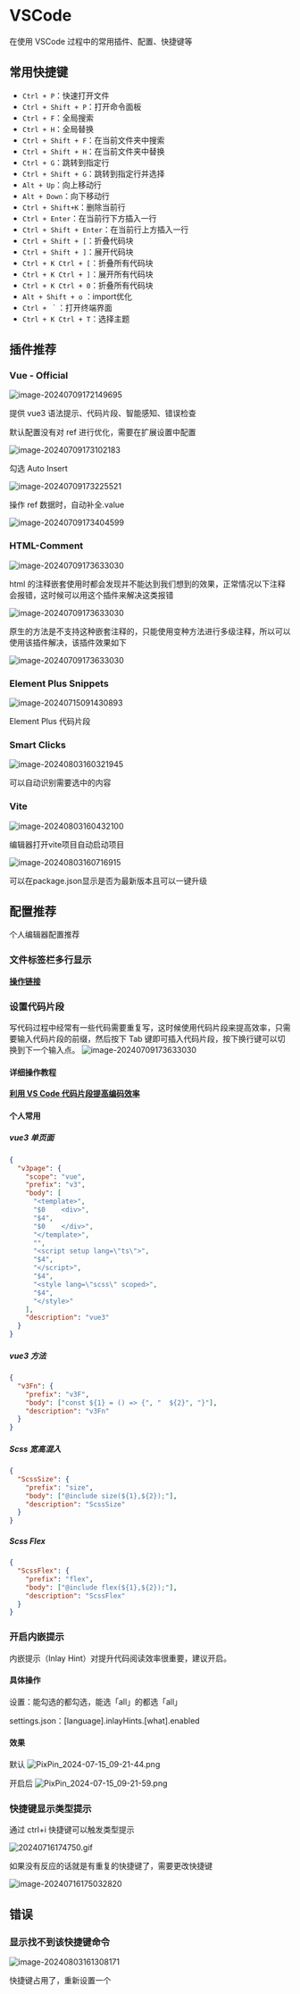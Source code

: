 # VSCode

在使用 VSCode 过程中的常用插件、配置、快捷键等

## 常用快捷键
- `Ctrl + P`：快速打开文件
- `Ctrl + Shift + P`：打开命令面板
- `Ctrl + F`：全局搜索
- `Ctrl + H`：全局替换
- `Ctrl + Shift + F`：在当前文件夹中搜索
- `Ctrl + Shift + H`：在当前文件夹中替换
- `Ctrl + G`：跳转到指定行
- `Ctrl + Shift + G`：跳转到指定行并选择
- `Alt + Up`：向上移动行
- `Alt + Down`：向下移动行
- `Ctrl + Shift+K`：删除当前行
- `Ctrl + Enter`：在当前行下方插入一行
- `Ctrl + Shift + Enter`：在当前行上方插入一行
- `Ctrl + Shift + [`：折叠代码块
- `Ctrl + Shift + ]`：展开代码块
- `Ctrl + K Ctrl + [`：折叠所有代码块
- `Ctrl + K Ctrl + ]`：展开所有代码块
- `Ctrl + K Ctrl + 0`：折叠所有代码块
- `Alt + Shift + o` ：import优化
- `Ctrl + ` `  ：打开终端界面
- `Ctrl + K Ctrl + T`：选择主题


## 插件推荐

### Vue - Official

![image-20240709172149695](public/md_doc_img/image-20240709172149695.png)

提供 vue3 语法提示、代码片段、智能感知、错误检查

默认配置没有对 ref 进行优化，需要在扩展设置中配置

![image-20240709173102183](public/md_doc_img/image-20240709173102183.png)

勾选 Auto Insert

![image-20240709173225521](public/md_doc_img/image-20240709173225521.png)

操作 ref 数据时，自动补全.value

![image-20240709173404599](public/md_doc_img/image-20240709173404599.png)

### HTML-Comment

![image-20240709173633030](public/md_doc_img/image-20240709173633030.png)

html 的注释嵌套使用时都会发现并不能达到我们想到的效果，正常情况以下注释会报错，这时候可以用这个插件来解决这类报错

![image-20240709173633030](public/md_doc_img/cfcc3e34459840afaec821a1de76db99.gif)

原生的方法是不支持这种嵌套注释的，只能使用变种方法进行多级注释，所以可以使用该插件解决，该插件效果如下

![image-20240709173633030](public/md_doc_img/f817fcb5820db2e0281b821f61000b9b.gif)

### Element Plus Snippets

![image-20240715091430893](public/md_doc_img/PixPin_2024-07-15_09-17-53.png)

Element Plus 代码片段

### Smart Clicks

![image-20240803160321945](public/md_doc_img/image-20240803160321945.png)

可以自动识别需要选中的内容

### Vite

![image-20240803160432100](public/md_doc_img/image-20240803160432100.png)

编辑器打开vite项目自动启动项目

![image-20240803160716915](public/md_doc_img/image-20240803160716915.png)

可以在package.json显示是否为最新版本且可以一键升级



## 配置推荐

个人编辑器配置推荐

### 文件标签栏多行显示

[**操作链接**](https://blog.csdn.net/mj475002864/article/details/115456004)

### 设置代码片段

写代码过程中经常有一些代码需要重复写，这时候使用代码片段来提高效率，只需要输入代码片段的前缀，然后按下 Tab 键即可插入代码片段，按下换行键可以切换到下一个输入点。
![image-20240709173633030](public/md_doc_img/20240712161443.gif)

#### 详细操作教程

[**利用 VS Code 代码片段提高编码效率**](https://fengchao.pro/blog/vscode-snippets/)

#### 个人常用

##### vue3 单页面

```json
{
  "v3page": {
    "scope": "vue",
    "prefix": "v3",
    "body": [
      "<template>",
      "$0    <div>",
      "$4",
      "$0    </div>",
      "</template>",
      "",
      "<script setup lang=\"ts\">",
      "$4",
      "</script>",
      "$4",
      "<style lang=\"scss\" scoped>",
      "$4",
      "</style>"
    ],
    "description": "vue3"
  }
}
```

##### vue3 方法

```json
{
  "v3Fn": {
    "prefix": "v3F",
    "body": ["const ${1} = () => {", "  ${2}", "}"],
    "description": "v3Fn"
  }
}
```

##### Scss 宽高混入

```json
{
  "ScssSize": {
    "prefix": "size",
    "body": ["@include size(${1},${2});"],
    "description": "ScssSize"
  }
}
```

##### Scss Flex

```json
{
  "ScssFlex": {
    "prefix": "flex",
    "body": ["@include flex(${1},${2});"],
    "description": "ScssFlex"
  }
}
```

### 开启内嵌提示

内嵌提示（Inlay Hint）对提升代码阅读效率很重要，建议开启。

#### 具体操作

设置：能勾选的都勾选，能选「all」的都选「all」

settings.json：[language].inlayHints.[what].enabled

#### 效果

默认
![PixPin_2024-07-15_09-21-44.png](public/md_doc_img/PixPin_2024-07-15_09-21-44.png)

开启后
![PixPin_2024-07-15_09-21-59.png](public/md_doc_img/PixPin_2024-07-15_09-21-59.png)

### 快捷键显示类型提示

通过 ctrl+i 快捷键可以触发类型提示

![20240716174750.gif](public/md_doc_img/20240716174750.gif)

如果没有反应的话就是有重复的快捷键了，需要更改快捷键

![image-20240716175032820](public/md_doc_img/image-20240716175032820.png)

## 错误

### 显示找不到该快捷键命令

![image-20240803161308171](public/md_doc_img/image-20240803161308171.png)

快捷键占用了，重新设置一个
